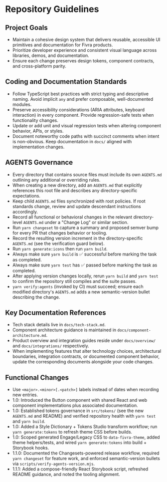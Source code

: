 # Repository Guidelines

## Project Goals
- Maintain a cohesive design system that delivers reusable, accessible UI primitives and documentation for Fivra products.
- Prioritize developer experience and consistent visual language across libraries, demos, and documentation.
- Ensure each change preserves design tokens, component contracts, and cross-platform parity.

## Coding and Documentation Standards
- Follow TypeScript best practices with strict typing and descriptive naming. Avoid implicit `any` and prefer composable, well-documented modules.
- Preserve accessibility considerations (ARIA attributes, keyboard interaction) in every component. Provide regression-safe tests when functionality changes.
- Update or add unit and visual regression tests when altering component behavior, APIs, or styles.
- Document noteworthy code paths with succinct comments when intent is non-obvious. Keep documentation in `docs/` aligned with implementation changes.

## AGENTS Governance
- Every directory that contains source files must include its own `AGENTS.md` outlining any additional or overriding rules.
- When creating a new directory, add an `AGENTS.md` that explicitly references this root file and describes any directory-specific expectations.
- Keep child `AGENTS.md` files synchronized with root policies. If root standards change, review and update descendant instructions accordingly.
- Record all functional or behavioral changes in the relevant directory-level `AGENTS.md` under a "Change Log" or similar section.
- Run `yarn changeset` to capture a summary and proposed semver bump for every PR that changes behavior or tooling.
- Record the resulting version increment in the directory-specific `AGENTS.md` (see the verification guard below).
- Run `yarn generate:icons` then run `yarn build`.
- Always make sure `yarn build` is ✅ successful before marking the task as completed.
- Always make sure `yarn test` has ✅ passed before marking the task as completed.
- After applying version changes locally, rerun `yarn build` and `yarn test` to confirm the repository still compiles and the suite passes.
- `yarn verify:agents` (invoked by CI) must succeed; ensure each modified directory's `AGENTS.md` adds a new semantic-version bullet describing the change.

## Key Documentation References
- Tech stack details live in `docs/tech-stack.md`.
- Component architecture guidance is maintained in `docs/component-architecture.md`.
- Product overview and integration guides reside under `docs/overview/` and `docs/integrations/` respectively.
- When implementing features that alter technology choices, architectural boundaries, integration contracts, or documented component behavior, update the corresponding documents alongside your code changes.

## Functional Changes
- Use `<major>.<minor>[.<patch>]` labels instead of dates when recording new entries.
- 1.0: Introduced the Button component with shared React and web component implementations plus associated documentation.
- 1.0: Established tokens governance in `src/tokens/` (see the new `AGENTS.md` and README) and verified repository health with `yarn test` and `yarn build`.
- 1.0: Added a Style Dictionary + Tokens Studio transform workflow; run `yarn generate:tokens` to refresh theme CSS before builds.
- 1.0: Scoped generated Engage/Legacy CSS to `data-fivra-theme`, added theme helpers/tests, and wired `yarn generate:tokens` into build + Storybook hooks.
- 1.1.0: Documented the Changesets-powered release workflow, required `yarn changeset` for feature work, and enforced semantic-version bullets via `scripts/verify-agents-version.mjs`.
- 1.1.1: Added a compose-friendly React Storybook script, refreshed README guidance, and noted the tooling alignment.

